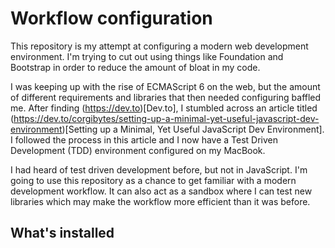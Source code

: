# Workflow configuration

This repository is my attempt at configuring a modern web development environment. I'm trying to cut out using things like Foundation and Bootstrap in order to reduce the amount of bloat in my code.

I was keeping up with the rise of ECMAScript 6 on the web, but the amount of different requirements and libraries that then needed configuring baffled me. After finding (https://dev.to)[Dev.to], I stumbled across an article titled (https://dev.to/corgibytes/setting-up-a-minimal-yet-useful-javascript-dev-environment)[Setting up a Minimal, Yet Useful JavaScript Dev Environment]. I followed the process in this article and I now have a Test Driven Development (TDD) environment configured on my MacBook.

I had heard of test driven development before, but not in JavaScript. I'm going to use this repository as a chance to get familiar with a modern development workflow. It can also act as a sandbox where I can test new libraries which may make the workflow more efficient than it was before.

## What's installed
